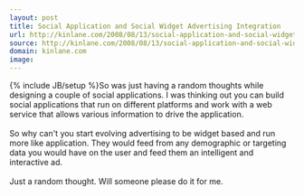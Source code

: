 ```yaml
---
layout: post
title: Social Application and Social Widget Advertising Integration
url: http://kinlane.com/2008/08/13/social-application-and-social-widget-advertising-integration/
source: http://kinlane.com/2008/08/13/social-application-and-social-widget-advertising-integration/
domain: kinlane.com
image: 
---
```

{% include JB/setup %}So was just having a random thoughts while designing a couple of social applications. I was thinking out you can build social applications that run on different platforms and work with a web service that allows various information to drive the application.<br />
<br />
So why can't you start evolving advertising to be widget based and run more like application. They would feed from any demographic or targeting data you would have on the user and feed them an intelligent and interactive ad.<br />
<br />
Just a random thought. Will someone please do it for me.
